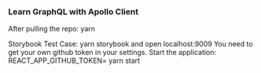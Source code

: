 ### Learn GraphQL with Apollo Client
After pulling the repo: yarn

Storybook Test Case: yarn storybook and open localhost:9009
You need to get your own github token in your settings.
Start the application: REACT_APP_GITHUB_TOKEN=<your github token> yarn start